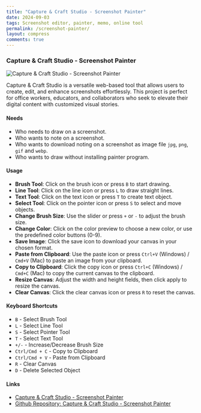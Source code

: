 ```yaml
---
title: "Capture & Craft Studio - Screenshot Painter"
date: 2024-09-03
tags: Screenshot editor, painter, memo, online tool
permalink: /screenshot-painter/
layout: compress
comments: true
---
```


### Capture & Craft Studio - Screenshot Painter

<img src="{{site.assets}}{{ page.permalink }}screenshotpainter.JPG" alt="Capture & Craft Studio - Screenshot Painter">

Capture & Craft Studio is a versatile web-based tool that allows users to create, edit, and enhance screenshots effortlessly. This project is perfect for office workers, educators, and collaborators who seek to elevate their digital content with customized visual stories.

#### Needs

- Who needs to draw on a screenshot.
- Who wants to note on a screenshot.
- Who wants to download noting on a screenshot as image file `jpg`, `png`, `gif` and `webp`.
- Who wants to draw without installing painter program.

#### Usage

- **Brush Tool**: Click on the brush icon or press `B` to start drawing.
- **Line Tool**: Click on the line icon or press `L` to draw straight lines.
- **Text Tool**: Click on the text icon or press `T` to create text object.
- **Select Tool**: Click on the pointer icon or press `S` to select and move objects.
- **Change Brush Size**: Use the slider or press `+` or `-` to adjust the brush size.
- **Change Color**: Click on the color preview to choose a new color, or use the predefined color buttons (0-9).
- **Save Image**: Click the save icon to download your canvas in your chosen format.
- **Paste from Clipboard**: Use the paste icon or press `Ctrl+V` (Windows) / `Cmd+V` (Mac) to paste an image from your clipboard.
- **Copy to Clipboard**: Click the copy icon or press `Ctrl+C` (Windows) / `Cmd+C` (Mac) to copy the current canvas to the clipboard.
- **Resize Canvas**: Adjust the width and height fields, then click apply to resize the canvas.
- **Clear Canvas**: Click the clear canvas icon or press `R` to reset the canvas.

#### Keyboard Shortcuts

- `B` - Select Brush Tool
- `L` - Select Line Tool
- `S` - Select Pointer Tool
- `T` - Select Text Tool
- `+/-` - Increase/Decrease Brush Size
- `Ctrl/Cmd + C` - Copy to Clipboard
- `Ctrl/Cmd + V` - Paste from Clipboard
- `R` - Clear Canvas
- `D` - Delete Selected Object

#### Links

- [Capture & Craft Studio - Screenshot Painter](https://saramjh.github.io/ScreenshotMarker)
- [Github Repository: Capture & Craft Studio - Screenshot Painter](https://github.com/saramjh/ScreenshotMarker)
